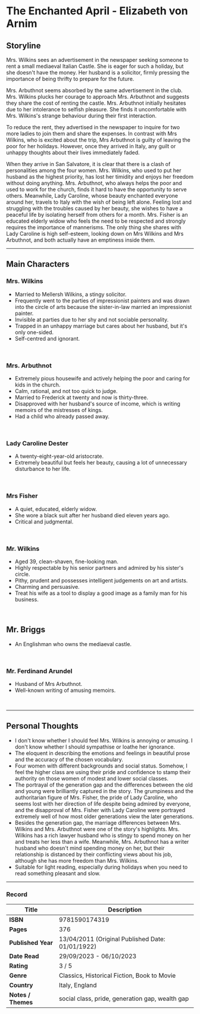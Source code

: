 # The Enchanted April - Elizabeth von Arnim

## Storyline
Mrs. Wilkins sees an advertisement in the newspaper seeking someone to rent a small mediaeval Italian Castle. She is eager for such a holiday, but she doesn't have the money. Her husband is a solicitor, firmly pressing the importance of being thrifty to prepare for the future.

Mrs. Arbuthnot seems absorbed by the same advertisement in the club. Mrs. Wilkins plucks her courage to approach Mrs. Arbuthnot and suggests they share the cost of renting the castle. Mrs. Arbuthnot initially hesitates due to her intolerance to selfish pleasure. She finds it uncomfortable with Mrs. Wilkins's strange behaviour during their first interaction.

To reduce the rent, they advertised in the newspaper to inquire for two more ladies to join them and share the expenses. In contrast with Mrs Wilkins, who is excited about the trip, Mrs Arbuthnot is guilty of leaving the poor for her holidays. However, once they arrived in Italy, any guilt or unhappy thoughts about their lives immediately faded.

When they arrive in San Salvatore, it is clear that there is a clash of personalities among the four women. Mrs. Wilkins, who used to put her husband as the highest priority, has lost her timidity and enjoys her freedom without doing anything. Mrs. Arbuthnot, who always helps the poor and used to work for the church, finds it hard to have the opportunity to serve others. Meanwhile, Lady Caroline, whose beauty enchanted everyone around her, travels to Italy with the wish of being left alone. Feeling lost and struggling with the troubles caused by her beauty, she wishes to have a peaceful life by isolating herself from others for a month. Mrs. Fisher is an educated elderly widow who feels the need to be respected and strongly requires the importance of mannerisms. The only thing she shares with Lady Caroline is high self-esteem, looking down on Mrs Wilkins and Mrs Arbuthnot, and both actually have an emptiness inside them.
<br>

***

## Main Characters
### Mrs. Wilkins
- Married to Mellersh Wilkins, a stingy solicitor.
- Frequently went to the parties of impressionist painters and was drawn into the circle of arts because the sister-in-law married an impressionist painter.
- Invisible at parties due to her shy and not sociable personality.
- Trapped in an unhappy marriage but cares about her husband, but it's only one-sided.
- Self-centred and ignorant.
<br>

### Mrs. Arbuthnot
- Extremely pious housewife and actively helping the poor and caring for kids in the church.
- Calm, rational, and not too quick to judge.
- Married to Frederick at twenty and now is thirty-three.
- Disapproved with her husband's source of income, which is writing memoirs of the mistresses of kings.
- Had a child who already passed away.
<br>

### Lady Caroline Dester
- A twenty-eight-year-old aristocrate.
- Extremely beautiful but feels her beauty, causing a lot of unnecessary disturbance to her life.
<br>

### Mrs Fisher
- A quiet, educated, elderly widow.
- She wore a black suit after her husband died eleven years ago.
- Critical and judgmental.
<br>

### Mr. Wilkins
- Aged 39, clean-shaven, fine-looking man.
- Highly respectable by his senior partners and admired by his sister's circle.
- Pithy, prudent and possesses intelligent judgements on art and artists.
- Charming and persuasive.
- Treat his wife as a tool to display a good image as a family man for his business.
<br>

## Mr. Briggs
- An Englishman who owns the mediaeval castle.
<br>

### Mr. Ferdinand Arundel
- Husband of Mrs Arbuthnot.
- Well-known writing of amusing memoirs.
<br>

***

## Personal Thoughts
- I don't know whether I should feel Mrs. Wilkins is annoying or amusing. I don't know whether I should sympathise or loathe her ignorance.
- The eloquent in describing the emotions and feelings in beautiful prose and the accuracy of the chosen vocabulary.
- Four women with different backgrounds and social status. Somehow, I feel the higher class are using their pride and confidence to stamp their authority on those women of modest and lower social classes.
- The portrayal of the generation gap and the differences between the old and young were brilliantly captured in the story. The grumpiness and the authoritarian figure of Mrs. Fisher, the pride of Lady Caroline, who seems lost with her direction of life despite being admired by everyone, and the disapproval of Mrs. Fisher with Lady Caroline were portrayed extremely well of how most older generations view the later generations.
- Besides the generation gap, the marriage differences between Mrs. Wilkins and Mrs. Arbuthnot were one of the story's highlights. Mrs. Wilkins has a rich lawyer husband who is stingy to spend money on her and treats her less than a wife. Meanwhile, Mrs. Arbuthnot has a writer husband who doesn't mind spending money on her, but their relationship is distanced by their conflicting views about his job, although she has more freedom than Mrs. Wilkins.
- Suitable for light reading, especially during holidays when you need to read something pleasant and slow.

***

### Record
| Title | Description |
| -- | -- |
| **ISBN** | 9781590174319 |
| **Pages** | 376 |
| **Published Year** | 13/04/2011 (Original Published Date: 01/01/1922) |
| **Date Read** | 29/09/2023 - 06/10/2023 |
| **Rating** | 3 / 5 |
| **Genre** | Classics, Historical Fiction, Book to Movie |
| **Country** | Italy, England |
| **Notes / Themes** | social class, pride, generation gap, wealth gap | 

